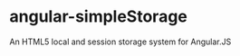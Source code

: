 angular-simpleStorage
=====================

An HTML5 local and session storage system for Angular.JS
